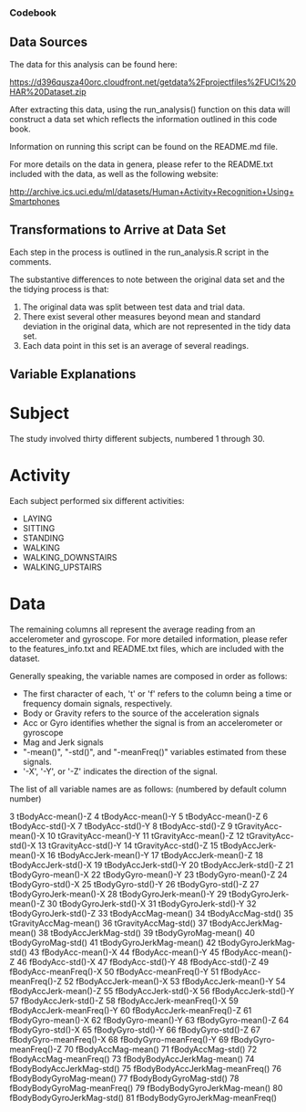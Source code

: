 ### Codebook

## Data Sources

The data for this analysis can be found here: 

https://d396qusza40orc.cloudfront.net/getdata%2Fprojectfiles%2FUCI%20HAR%20Dataset.zip

After extracting this data, using the run_analysis() function on this data will construct a data set which reflects the information outlined in this code book.

Information on running this script can be found on the README.md file. 

For more details on the data in genera, please refer to the README.txt included with the data, as well as the following website: 

http://archive.ics.uci.edu/ml/datasets/Human+Activity+Recognition+Using+Smartphones 

## Transformations to Arrive at Data Set

Each step in the process is outlined in the run_analysis.R script in the comments.

The substantive differences to note between the original data set and the the tidying process is that: 

1. The original data was split between test data and trial data.
2. There exist several other measures beyond mean and standard deviation in the original data, which are not represented in the tidy data set.
3. Each data point in this set is an average of several readings. 

## Variable Explanations

# Subject

The study involved thirty different subjects, numbered 1 through 30. 

# Activity

Each subject performed six different activities: 

- LAYING
- SITTING
- STANDING
- WALKING
- WALKING_DOWNSTAIRS
- WALKING_UPSTAIRS

# Data

The remaining columns all represent the average reading from an accelerometer and gyroscope. For more detailed information, please refer to the features_info.txt and README.txt files, which are included with the dataset. 

Generally speaking, the variable names are composed in order as follows:

- The first character of each, 't' or 'f' refers to the column being a time or frequency domain signals, respectively. 
- Body or Gravity refers to the source of the acceleration signals
- Acc or Gyro identifies whether the signal is from an accelerometer or gyroscope
- Mag and Jerk signals
- "-mean()", "-std()", and "-meanFreq()" variables estimated from these signals. 
- '-X', '-Y', or '-Z' indicates the direction of the signal. 

The list of all variable names are as follows: 
(numbered by default column number)

3 tBodyAcc-mean()-Z
4 tBodyAcc-mean()-Y 
5 tBodyAcc-mean()-Z 
6 tBodyAcc-std()-X 
7 tBodyAcc-std()-Y 
8 tBodyAcc-std()-Z 
9 tGravityAcc-mean()-X 
10 tGravityAcc-mean()-Y 
11 tGravityAcc-mean()-Z 
12 tGravityAcc-std()-X 
13 tGravityAcc-std()-Y 
14 tGravityAcc-std()-Z 
15 tBodyAccJerk-mean()-X 
16 tBodyAccJerk-mean()-Y 
17 tBodyAccJerk-mean()-Z 
18 tBodyAccJerk-std()-X 
19 tBodyAccJerk-std()-Y 
20 tBodyAccJerk-std()-Z 
21 tBodyGyro-mean()-X 
22 tBodyGyro-mean()-Y 
23 tBodyGyro-mean()-Z 
24 tBodyGyro-std()-X 
25 tBodyGyro-std()-Y 
26 tBodyGyro-std()-Z 
27 tBodyGyroJerk-mean()-X 
28 tBodyGyroJerk-mean()-Y 
29 tBodyGyroJerk-mean()-Z 
30 tBodyGyroJerk-std()-X 
31 tBodyGyroJerk-std()-Y 
32 tBodyGyroJerk-std()-Z 
33 tBodyAccMag-mean() 
34 tBodyAccMag-std() 
35 tGravityAccMag-mean() 
36 tGravityAccMag-std() 
37 tBodyAccJerkMag-mean() 
38 tBodyAccJerkMag-std() 
39 tBodyGyroMag-mean() 
40 tBodyGyroMag-std() 
41 tBodyGyroJerkMag-mean() 
42 tBodyGyroJerkMag-std() 
43 fBodyAcc-mean()-X 
44 fBodyAcc-mean()-Y 
45 fBodyAcc-mean()-Z 
46 fBodyAcc-std()-X 
47 fBodyAcc-std()-Y 
48 fBodyAcc-std()-Z 
49 fBodyAcc-meanFreq()-X 
50 fBodyAcc-meanFreq()-Y 
51 fBodyAcc-meanFreq()-Z 
52 fBodyAccJerk-mean()-X 
53 fBodyAccJerk-mean()-Y 
54 fBodyAccJerk-mean()-Z 
55 fBodyAccJerk-std()-X 
56 fBodyAccJerk-std()-Y 
57 fBodyAccJerk-std()-Z 
58 fBodyAccJerk-meanFreq()-X 
59 fBodyAccJerk-meanFreq()-Y 
60 fBodyAccJerk-meanFreq()-Z 
61 fBodyGyro-mean()-X 
62 fBodyGyro-mean()-Y 
63 fBodyGyro-mean()-Z 
64 fBodyGyro-std()-X 
65 fBodyGyro-std()-Y 
66 fBodyGyro-std()-Z 
67 fBodyGyro-meanFreq()-X 
68 fBodyGyro-meanFreq()-Y 
69 fBodyGyro-meanFreq()-Z 
70 fBodyAccMag-mean() 
71 fBodyAccMag-std() 
72 fBodyAccMag-meanFreq() 
73 fBodyBodyAccJerkMag-mean() 
74 fBodyBodyAccJerkMag-std() 
75 fBodyBodyAccJerkMag-meanFreq() 
76 fBodyBodyGyroMag-mean() 
77 fBodyBodyGyroMag-std() 
78 fBodyBodyGyroMag-meanFreq() 
79 fBodyBodyGyroJerkMag-mean() 
80 fBodyBodyGyroJerkMag-std() 
81 fBodyBodyGyroJerkMag-meanFreq() 


